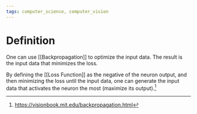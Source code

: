 ```yaml
---
tags: computer_science, computer_vision
---
```


# Definition

One can use [[Backpropagation]] to optimize the input data. The result is the input data that minimizes the loss.

By defining the [[Loss Function]] as the negative of the neuron output, and then minimizing the loss until the input data, one can generate the input data that activates the neuron the most (maximize its output).[^1]

[^1]: https://visionbook.mit.edu/backpropagation.html